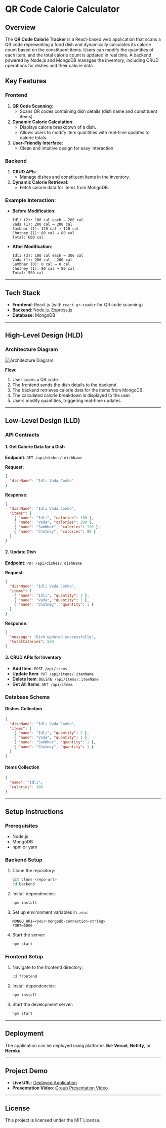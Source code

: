 # QR Code Calorie Calculator

## Overview
The **QR Code Calorie Tracker** is a React-based web application that scans a QR code representing a food dish and dynamically calculates its calorie count based on the constituent items. Users can modify the quantities of each item, and the total calorie count is updated in real time. A backend powered by Node.js and MongoDB manages the inventory, including CRUD operations for dishes and their calorie data.

## Key Features

### Frontend
1. **QR Code Scanning**: 
   - Scans QR codes containing dish details (dish name and constituent items).
2. **Dynamic Calorie Calculation**:
   - Displays calorie breakdown of a dish.
   - Allows users to modify item quantities with real-time updates to calorie totals.
3. **User-Friendly Interface**:
   - Clean and intuitive design for easy interaction.

### Backend
1. **CRUD APIs**:
   - Manage dishes and constituent items in the inventory.
2. **Dynamic Calorie Retrieval**:
   - Fetch calorie data for items from MongoDB.

### Example Interaction:
- **Before Modification**:
  ```
  Idli (2): 100 cal each → 200 cal
  Vada (1): 200 cal → 200 cal
  Sambhar (1): 120 cal → 120 cal
  Chutney (1): 80 cal → 80 cal
  Total: 600 cal
  ```
- **After Modification**:
  ```
  Idli (3): 100 cal each → 300 cal
  Vada (1): 200 cal → 200 cal
  Sambhar (0): 0 cal → 0 cal
  Chutney (1): 80 cal → 80 cal
  Total: 580 cal
  ```

---

## Tech Stack

- **Frontend**: React.js (with `react-qr-reader` for QR code scanning)
- **Backend**: Node.js, Express.js
- **Database**: MongoDB

---

## High-Level Design (HLD)

### Architecture Diagram
![Architecture Diagram](link-to-architecture-diagram)

**Flow**:
1. User scans a QR code.
2. The frontend sends the dish details to the backend.
3. The backend retrieves calorie data for the items from MongoDB.
4. The calculated calorie breakdown is displayed to the user.
5. Users modify quantities, triggering real-time updates.

---

## Low-Level Design (LLD)

### API Contracts

#### 1. Get Calorie Data for a Dish
**Endpoint**: `GET /api/dishes/:dishName`

**Request**:
```json
{
  "dishName": "Idli Vada Combo"
}
```

**Response**:
```json
{
  "dishName": "Idli Vada Combo",
  "items": [
    { "name": "Idli", "calories": 100 },
    { "name": "Vada", "calories": 200 },
    { "name": "Sambhar", "calories": 120 },
    { "name": "Chutney", "calories": 80 }
  ]
}
```

#### 2. Update Dish
**Endpoint**: `PUT /api/dishes/:dishName`

**Request**:
```json
{
  "dishName": "Idli Vada Combo",
  "items": [
    { "name": "Idli", "quantity": 3 },
    { "name": "Vada", "quantity": 1 },
    { "name": "Chutney", "quantity": 1 }
  ]
}
```

**Response**:
```json
{
  "message": "Dish updated successfully",
  "totalCalories": 580
}
```

#### 3. CRUD APIs for Inventory
- **Add Item**: `POST /api/items`
- **Update Item**: `PUT /api/items/:itemName`
- **Delete Item**: `DELETE /api/items/:itemName`
- **Get All Items**: `GET /api/items`

### Database Schema

#### Dishes Collection
```json
{
  "dishName": "Idli Vada Combo",
  "items": [
    { "name": "Idli", "quantity": 2 },
    { "name": "Vada", "quantity": 1 },
    { "name": "Sambhar", "quantity": 1 },
    { "name": "Chutney", "quantity": 1 }
  ]
}
```

#### Items Collection
```json
{
  "name": "Idli",
  "calories": 100
}
```

---

## Setup Instructions

### Prerequisites
- Node.js
- MongoDB
- npm or yarn

### Backend Setup
1. Clone the repository:
   ```bash
   git clone <repo-url>
   cd backend
   ```
2. Install dependencies:
   ```bash
   npm install
   ```
3. Set up environment variables in `.env`:
   ```env
   MONGO_URI=<your-mongodb-connection-string>
   PORT=5000
   ```
4. Start the server:
   ```bash
   npm start
   ```

### Frontend Setup
1. Navigate to the frontend directory:
   ```bash
   cd frontend
   ```
2. Install dependencies:
   ```bash
   npm install
   ```
3. Start the development server:
   ```bash
   npm start
   ```

---

## Deployment

The application can be deployed using platforms like **Vercel**, **Netlify**, or **Heroku**.

---

## Project Demo

- **Live URL**: [Deployed Application](link-to-deployed-app)
- **Presentation Video**: [Group Presentation Video](link-to-google-drive-video)

---

## License
This project is licensed under the MIT License.
